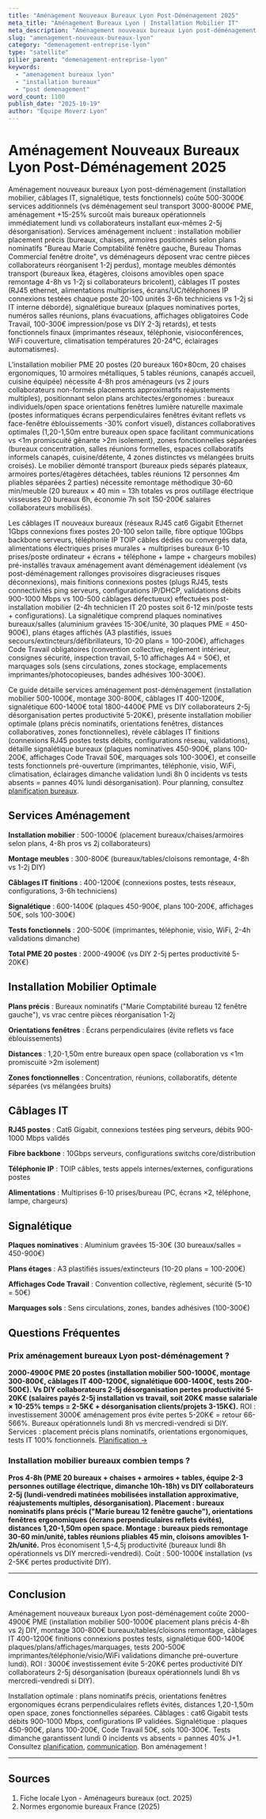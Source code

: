 ```yaml
---
title: "Aménagement Nouveaux Bureaux Lyon Post-Déménagement 2025"
meta_title: "Aménagement Bureaux Lyon | Installation Mobilier IT"
meta_description: "Aménagement nouveaux bureaux Lyon post-déménagement : installation mobilier, câblages IT, signalétique, tests. 500-3000€ PME services."
slug: "amenagement-nouveaux-bureaux-lyon"
category: "demenagement-entreprise-lyon"
type: "satellite"
pilier_parent: "demenagement-entreprise-lyon"
keywords:
  - "amenagement bureaux lyon"
  - "installation bureaux"
  - "post demenagement"
word_count: 1100
publish_date: "2025-10-19"
author: "Équipe Moverz Lyon"
---
```


# Aménagement Nouveaux Bureaux Lyon Post-Déménagement 2025

Aménagement nouveaux bureaux Lyon post-déménagement (installation mobilier, câblages IT, signalétique, tests fonctionnels) coûte 500-3000€ services additionnels (vs déménagement seul transport 3000-8000€ PME, aménagement +15-25% surcoût mais bureaux opérationnels immédiatement lundi vs collaborateurs installant eux-mêmes 2-5j désorganisation). Services aménagement incluent : installation mobilier placement précis (bureaux, chaises, armoires positionnés selon plans nominatifs "Bureau Marie Comptabilité fenêtre gauche, Bureau Thomas Commercial fenêtre droite", vs déménageurs déposent vrac centre pièces collaborateurs réorganisent 1-2j perdus), montage meubles démontés transport (bureaux Ikea, étagères, cloisons amovibles open space remontage 4-8h vs 1-2j si collaborateurs bricolent), câblages IT postes (RJ45 ethernet, alimentations multiprises, écrans/UC/téléphones IP connexions testées chaque poste 20-100 unités 3-6h techniciens vs 1-2j si IT interne débordé), signalétique bureaux (plaques nominatives portes, numéros salles réunions, plans évacuations, affichages obligatoires Code Travail, 100-300€ impression/pose vs DIY 2-3j retards), et tests fonctionnels finaux (imprimantes réseaux, téléphonie, visioconférences, WiFi couverture, climatisation températures 20-24°C, éclairages automatismes).

L'installation mobilier PME 20 postes (20 bureaux 160×80cm, 20 chaises ergonomiques, 10 armoires métalliques, 5 tables réunions, canapés accueil, cuisine équipée) nécessite 4-8h pros aménageurs (vs 2 jours collaborateurs non-formés placements approximatifs réajustements multiples), positionnant selon plans architectes/ergonomes : bureaux individuels/open space orientations fenêtres lumière naturelle maximale (postes informatiques écrans perpendiculaires fenêtres évitant reflets vs face-fenêtre éblouissements -30% confort visuel), distances collaboratives optimales (1,20-1,50m entre bureaux open space facilitant communications vs <1m promiscuité gênante >2m isolement), zones fonctionnelles séparées (bureaux concentration, salles réunions formelles, espaces collaboratifs informels canapés, cuisine/détente, 4 zones distinctes vs mélangées bruits croisés). Le mobilier démonté transport (bureaux pieds séparés plateaux, armoires portes/étagères détachées, tables réunions 12 personnes 4m pliables séparées 2 parties) nécessite remontage méthodique 30-60 min/meuble (20 bureaux × 40 min = 13h totales vs pros outillage électrique visseuses 20 bureaux 6h, économie 7h soit 150-200€ salaires collaborateurs mobilisés).

Les câblages IT nouveaux bureaux (réseaux RJ45 cat6 Gigabit Ethernet 1Gbps connexions fixes postes 20-100 selon taille, fibre optique 10Gbps backbone serveurs, téléphonie IP TOIP câbles dédiés ou convergés data, alimentations électriques prises murales + multiprises bureaux 6-10 prises/poste ordinateur + écrans + téléphone + lampe + chargeurs mobiles) pré-installés travaux aménagement avant déménagement idéalement (vs post-déménagement rallonges provisoires disgracieuses risques déconnexions), mais finitions connexions postes (plugs RJ45, tests connectivités ping serveurs, configurations IP/DHCP, validations débits 900-1000 Mbps vs 100-500 câblages défectueux) effectuées post-installation mobilier (2-4h technicien IT 20 postes soit 6-12 min/poste tests + configurations). La signalétique comprend plaques nominatives bureaux/salles (aluminium gravées 15-30€/unité, 30 plaques PME = 450-900€), plans étages affichés (A3 plastifiés, issues secours/extincteurs/défibrillateurs, 10-20 plans = 100-200€), affichages Code Travail obligatoires (convention collective, règlement intérieur, consignes sécurité, inspection travail, 5-10 affichages A4 = 50€), et marquages sols (sens circulations, zones stockage, emplacements imprimantes/photocopieuses, bandes adhésives 100-300€).

Ce guide détaille services aménagement post-déménagement (installation mobilier 500-1000€, montage 300-800€, câblages IT 400-1200€, signalétique 600-1400€ total 1800-4400€ PME vs DIY collaborateurs 2-5j désorganisation pertes productivité 5-20K€), présente installation mobilier optimale (plans précis nominatifs, orientations fenêtres, distances collaboratives, zones fonctionnelles), révèle câblages IT finitions (connexions RJ45 postes tests débits, configurations réseau, validations), détaille signalétique bureaux (plaques nominatives 450-900€, plans 100-200€, affichages Code Travail 50€, marquages sols 100-300€), et conseille tests fonctionnels pré-ouverture (imprimantes, téléphonie, visio, WiFi, climatisation, éclairages dimanche validation lundi 8h 0 incidents vs tests absents = pannes 40% lundi désorganisation). Pour planning, consultez [planification bureaux](/blog/satellites/planification-demenagement-bureaux-lyon).

## Services Aménagement

**Installation mobilier** : 500-1000€ (placement bureaux/chaises/armoires selon plans, 4-8h pros vs 2j collaborateurs)

**Montage meubles** : 300-800€ (bureaux/tables/cloisons remontage, 4-8h vs 1-2j DIY)

**Câblages IT finitions** : 400-1200€ (connexions postes, tests réseaux, configurations, 3-6h techniciens)

**Signalétique** : 600-1400€ (plaques 450-900€, plans 100-200€, affichages 50€, sols 100-300€)

**Tests fonctionnels** : 200-500€ (imprimantes, téléphonie, visio, WiFi, 2-4h validations dimanche)

**Total PME 20 postes** : 2000-4900€ (vs DIY 2-5j pertes productivité 5-20K€)

## Installation Mobilier Optimale

**Plans précis** : Bureaux nominatifs ("Marie Comptabilité bureau 12 fenêtre gauche"), vs vrac centre pièces réorganisation 1-2j

**Orientations fenêtres** : Écrans perpendiculaires (évite reflets vs face éblouissements)

**Distances** : 1,20-1,50m entre bureaux open space (collaboration vs <1m promiscuité >2m isolement)

**Zones fonctionnelles** : Concentration, réunions, collaboratifs, détente séparées (vs mélangées bruits)

## Câblages IT

**RJ45 postes** : Cat6 Gigabit, connexions testées ping serveurs, débits 900-1000 Mbps validés

**Fibre backbone** : 10Gbps serveurs, configurations switchs core/distribution

**Téléphonie IP** : TOIP câbles, tests appels internes/externes, configurations postes

**Alimentations** : Multiprises 6-10 prises/bureau (PC, écrans ×2, téléphone, lampe, chargeurs)

## Signalétique

**Plaques nominatives** : Aluminium gravées 15-30€ (30 bureaux/salles = 450-900€)

**Plans étages** : A3 plastifiés issues/extincteurs (10-20 plans = 100-200€)

**Affichages Code Travail** : Convention collective, règlement, sécurité (5-10 = 50€)

**Marquages sols** : Sens circulations, zones, bandes adhésives (100-300€)

## Questions Fréquentes

### Prix aménagement bureaux Lyon post-déménagement ?

**2000-4900€ PME 20 postes (installation mobilier 500-1000€, montage 300-800€, câblages IT 400-1200€, signalétique 600-1400€, tests 200-500€). Vs DIY collaborateurs 2-5j désorganisation pertes productivité 5-20K€ (salaires payés 2-5j installation vs travail, soit 20K€ masse salariale × 10-25% temps = 2-5K€ + désorganisation clients/projets 3-15K€).** ROI : investissement 3000€ aménagement pros évite pertes 5-20K€ = retour 66-566%. Bureaux opérationnels lundi 8h vs mercredi-vendredi si DIY. Services : placement précis plans nominatifs, orientations ergonomiques, tests IT 100% fonctionnels. [Planification →](/blog/satellites/planification-demenagement-bureaux-lyon)

### Installation mobilier bureaux combien temps ?

**Pros 4-8h (PME 20 bureaux + chaises + armoires + tables, équipe 2-3 personnes outillage électrique, dimanche 10h-18h) vs DIY collaborateurs 2-5j (lundi-vendredi matinées mobilisées installation approximative, réajustements multiples, désorganisation). Placement : bureaux nominatifs plans précis ("Marie bureau 12 fenêtre gauche"), orientations fenêtres ergonomiques (écrans perpendiculaires reflets évités), distances 1,20-1,50m open space. Montage : bureaux pieds remontage 30-60 min/unité, tables réunions pliables 45 min, cloisons amovibles 1-2h/unité.** Pros économisent 1,5-4,5j productivité (bureaux lundi 8h opérationnels vs DIY mercredi-vendredi). Coût : 500-1000€ installation (vs 2-5K€ pertes productivité DIY).

---

## Conclusion

Aménagement nouveaux bureaux Lyon post-déménagement coûte 2000-4900€ PME (installation mobilier 500-1000€ placement plans précis 4-8h vs 2j DIY, montage 300-800€ bureaux/tables/cloisons remontage, câblages IT 400-1200€ finitions connexions postes tests, signalétique 600-1400€ plaques/plans/affichages/marquages, tests 200-500€ imprimantes/téléphonie/visio/WiFi validations dimanche pré-ouverture lundi). ROI : 3000€ investissement évite 5-20K€ pertes productivité DIY collaborateurs 2-5j désorganisation (bureaux opérationnels lundi 8h vs mercredi-vendredi si DIY).

Installation optimale : plans nominatifs précis, orientations fenêtres ergonomiques écrans perpendiculaires reflets évités, distances 1,20-1,50m open space, zones fonctionnelles séparées. Câblages : cat6 Gigabit tests débits 900-1000 Mbps, configurations IP validées. Signalétique : plaques 450-900€, plans 100-200€, Code Travail 50€, sols 100-300€. Tests dimanche garantissent lundi 0 incidents vs absents = pannes 40% J+1. Consultez [planification](/blog/satellites/planification-demenagement-bureaux-lyon), [communication](/blog/demenagement-entreprise-lyon/communication-interne-demenagement-entreprise-lyon). Bon aménagement !

---

## Sources

1. Fiche locale Lyon - Aménageurs bureaux (oct. 2025)
2. Normes ergonomie bureaux France (2025)


